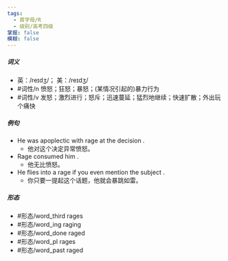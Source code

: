 ```yaml
---
tags:
  - 首字母/R
  - 级别/高考四级
掌握: false
模糊: false
---
```

##### 词义
- 英：/reɪdʒ/； 美：/reɪdʒ/
- #词性/n  愤怒；狂怒；暴怒；(某情况引起的)暴力行为
- #词性/v  发怒；激烈进行；怒斥；迅速蔓延；猛烈地继续；快速扩散；外出玩个痛快
##### 例句
- He was apoplectic with rage at the decision .
	- 他对这个决定异常愤怒。
- Rage consumed him .
	- 他无比愤怒。
- He flies into a rage if you even mention the subject .
	- 你只要一提起这个话题，他就会暴跳如雷。
##### 形态
- #形态/word_third rages
- #形态/word_ing raging
- #形态/word_done raged
- #形态/word_pl rages
- #形态/word_past raged
